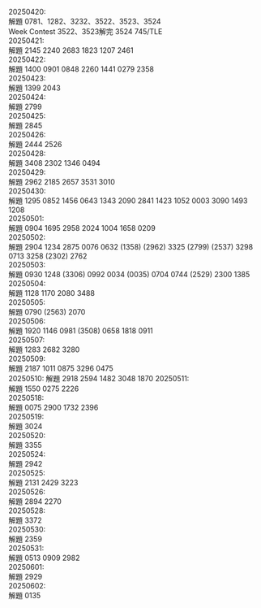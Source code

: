 20250420:  
解題 0781、1282、3232、3522、3523、3524  
Week Contest 3522、3523解完 3524 745/TLE  
20250421:  
解題 2145  2240 2683 1823 1207 2461   
20250422:  
解題 1400 0901 0848 2260 1441 0279 2358  
20250423:  
解題 1399 2043  
20250424:  
解題 2799  
20250425:  
解題 2845  
20250426:  
解題 2444 2526  
20250428:  
解題 3408 2302 1346 0494  
20250429:  
解題 2962 2185 2657 3531 3010  
20250430:  
解題 1295 0852 1456 0643 1343 2090 2841 1423 1052 0003 3090 1493 1208   
20250501:  
解題 0904 1695 2958 2024 1004 1658 0209  
20250502:  
解題 2904 1234 2875 0076 0632 (1358) (2962) 3325 (2799) (2537) 3298 0713 3258 (2302) 2762  
20250503:  
解題 0930 1248 (3306) 0992 0034 (0035) 0704 0744 (2529) 2300 1385  
20250504:  
解題 1128 1170 2080 3488  
20250505:  
解題 0790 (2563) 2070  
20250506:  
解題 1920 1146 0981 (3508) 0658 1818 0911  
20250507:  
解題 1283 2682 3280  
20250509:  
解題 2187 1011 0875 3296 0475  
20250510:
解題 2918 2594 1482 3048 1870
20250511:  
解題 1550 0275 2226   
20250518:  
解題 0075 2900 1732 2396  
20250519:  
解題 3024  
20250520:  
解題 3355  
20250524:  
解題 2942  
20250525:  
解題 2131 2429 3223  
20250526:  
解題 2894 2270  
20250528:  
解題 3372  
20250530:  
解題 2359  
20250531:  
解題 0513 0909 2982  
20250601:  
解題 2929  
20250602:  
解題 0135  